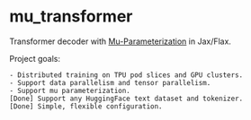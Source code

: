 # mu_transformer

Transformer decoder with [Mu-Parameterization](https://arxiv.org/abs/2203.03466) in Jax/Flax.

Project goals:
```
- Distributed training on TPU pod slices and GPU clusters. 
- Support data parallelism and tensor parallelism.
- Support mu parameterization. 
[Done] Support any HuggingFace text dataset and tokenizer.
[Done] Simple, flexible configuration.
```
